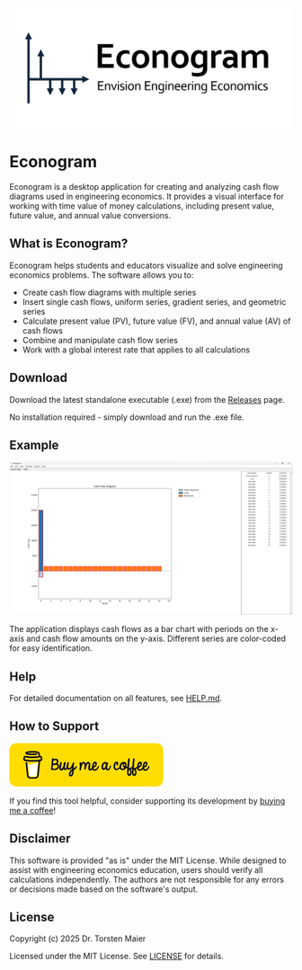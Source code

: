 
![Econogram Logo](./assets/banner_trans.png)

# Econogram

Econogram is a desktop application for creating and analyzing cash flow diagrams used in engineering economics. It provides a visual interface for working with time value of money calculations, including present value, future value, and annual value conversions.

## What is Econogram?

Econogram helps students and educators visualize and solve engineering economics problems. The software allows you to:

- Create cash flow diagrams with multiple series
- Insert single cash flows, uniform series, gradient series, and geometric series
- Calculate present value (PV), future value (FV), and annual value (AV) of cash flows
- Combine and manipulate cash flow series
- Work with a global interest rate that applies to all calculations

## Download

Download the latest standalone executable (.exe) from the [Releases](https://github.com/tmaier-kettering/Econogram/releases/latest) page.

No installation required - simply download and run the .exe file.

## Example

![Econogram Screenshot](assets/example.png)

The application displays cash flows as a bar chart with periods on the x-axis and cash flow amounts on the y-axis. Different series are color-coded for easy identification.

## Help

For detailed documentation on all features, see [HELP.md](HELP.md).

## How to Support

[![BuyMeACoffee](./assets/buymeacoffee.png)](https://buymeacoffee.com/professthor)

If you find this tool helpful, consider supporting its development by [buying me a coffee](https://buymeacoffee.com/professthor)! 

## Disclaimer

This software is provided "as is" under the MIT License. While designed to assist with engineering economics education, users should verify all calculations independently. The authors are not responsible for any errors or decisions made based on the software's output.

## License

Copyright (c) 2025 Dr. Torsten Maier

Licensed under the MIT License. See [LICENSE](LICENSE) for details.

